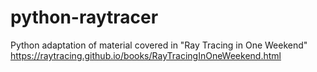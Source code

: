 # python-raytracer
Python adaptation of material covered in "Ray Tracing in One Weekend"
https://raytracing.github.io/books/RayTracingInOneWeekend.html
